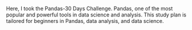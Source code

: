 Here, I took the Pandas-30 Days Challenge. 
Pandas, one of the most popular and powerful tools in data science and analysis.
This study plan is tailored for beginners in Pandas, data analysis, and data science.
